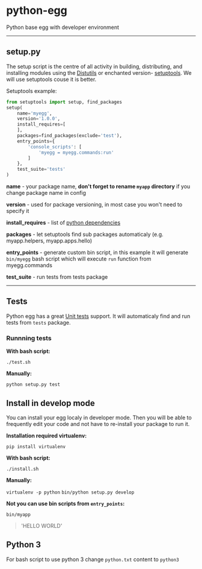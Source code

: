 # python-egg
Python base egg with developer environment

---

## setup.py

The setup script is the centre of all activity in building, distributing, and installing modules using the [Distutils](https://docs.python.org/2/distutils/setupscript.html) or enchanted version- [setuptools](http://setuptools.readthedocs.io/en/latest/setuptools.html). We will use setuptools couse it is better.

Setuptools example:

```python
from setuptools import setup, find_packages
setup(
    name='myegg',
    version='1.0.0',
    install_requires=[
    ],
    packages=find_packages(exclude='test'),
    entry_points={
        'console_scripts': [
            'myegg = myegg.commands:run'
        ]
    },
    test_suite='tests'
)
```

**name** - your package name, **don't forget to rename `myapp` directory** if you change package name in config

**version** - used for package versioning, in most case you won't need to specify it

**install_requires** - list of [python dependencies](https://pypi.python.org/pypi)

**packages** - let setuptools find sub packages automaticaly (e.g. myapp.helpers, myapp.apps.hello)

**entry_points** - generate custom bin script, in this example it will generate `bin/myegg` bash script which will execute `run` function from myegg.commands

**test_suite** - run tests from tests package

---

## Tests

Python egg has a great [Unit tests](https://docs.python.org/2/library/unittest.html) support. It will automaticaly find and run tests from `tests` package.

### Runnning tests

**With bash script:**

`./test.sh`

**Manually:**

`python setup.py test`

## Install in develop mode

You can install your egg localy in developer mode. Then you will be able to frequently edit your code and not have to re-install your package to run it.

**Installation required virtualenv:**

`pip install virtualenv`

**With bash script:**

`./install.sh`

**Manually:**

`virtualenv -p python`
`bin/python setup.py develop`

**Not you can use bin scripts from `entry_points`:**

`bin/myapp`

> 'HELLO WORLD'

## Python 3

For bash script to use python 3 change `python.txt` content to `python3`





